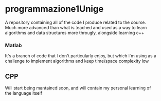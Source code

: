 # programmazione1Unige
A repository containing all of the code I produce related to the course. Much more advanced than what is teached and used as a way to learn algorithms and data structures more througly, alongside learning c++ 

### Matlab
It's a branch of code that I don't particularly enjoy, but which I'm using as a challenge to implement algorithms and keep time/space complexity low

## CPP
Will start being mantained soon, and will contain my personal learning of the language itself
